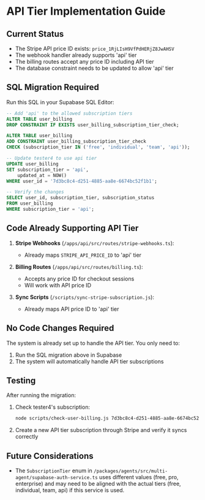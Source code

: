 # API Tier Implementation Guide

## Current Status
- The Stripe API price ID exists: `price_1RjLIsH9VfPdHERjZ8JwAHSV`
- The webhook handler already supports 'api' tier
- The billing routes accept any price ID including API tier
- The database constraint needs to be updated to allow 'api' tier

## SQL Migration Required

Run this SQL in your Supabase SQL Editor:

```sql
-- Add 'api' to the allowed subscription tiers
ALTER TABLE user_billing 
DROP CONSTRAINT IF EXISTS user_billing_subscription_tier_check;

ALTER TABLE user_billing 
ADD CONSTRAINT user_billing_subscription_tier_check 
CHECK (subscription_tier IN ('free', 'individual', 'team', 'api'));

-- Update tester4 to use api tier
UPDATE user_billing 
SET subscription_tier = 'api',
    updated_at = NOW()
WHERE user_id = '7d3bc8c4-d251-4885-aa8e-6674bc52f1b1';

-- Verify the changes
SELECT user_id, subscription_tier, subscription_status 
FROM user_billing 
WHERE subscription_tier = 'api';
```

## Code Already Supporting API Tier

1. **Stripe Webhooks** (`/apps/api/src/routes/stripe-webhooks.ts`):
   - Already maps `STRIPE_API_PRICE_ID` to 'api' tier

2. **Billing Routes** (`/apps/api/src/routes/billing.ts`):
   - Accepts any price ID for checkout sessions
   - Will work with API price ID

3. **Sync Scripts** (`/scripts/sync-stripe-subscription.js`):
   - Already maps API price ID to 'api' tier

## No Code Changes Required

The system is already set up to handle the API tier. You only need to:

1. Run the SQL migration above in Supabase
2. The system will automatically handle API tier subscriptions

## Testing

After running the migration:

1. Check tester4's subscription:
   ```bash
   node scripts/check-user-billing.js 7d3bc8c4-d251-4885-aa8e-6674bc52f1b1
   ```

2. Create a new API tier subscription through Stripe and verify it syncs correctly

## Future Considerations

- The `SubscriptionTier` enum in `/packages/agents/src/multi-agent/supabase-auth-service.ts` uses different values (free, pro, enterprise) and may need to be aligned with the actual tiers (free, individual, team, api) if this service is used.